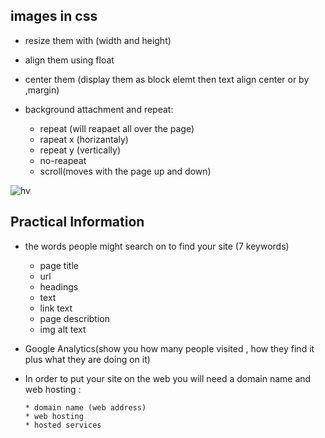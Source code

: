 ## images in css 

- resize them with (width and height)

- align them using float

- center them (display them as block elemt then text align center or by ,margin)

- background attachment and repeat:

     * repeat (will reapaet all over the page)
     * rapeat x (horizantaly)
     * repeat y (vertically) 
     * no-reapeat 
     * scroll(moves with the page up and down)

![hv](https://www.tutorialbrain.com/wp-content/uploads/2019/05/CSS-Opacity.png)


## Practical Information

- the words people might search on to find your site (7 keywords)
         
    * page title
    * url
    * headings
    * text
    * link text
    * page describtion
    * img alt text

- Google Analytics(show you how many people visited , how they find it plus what they are doing on it)



- In order to put your site on the web you will need a domain name and web hosting :
      
      * domain name (web address)
      * web hosting 
      * hosted services